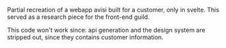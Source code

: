 Partial recreation of a webapp avisi built for a customer, only in svelte.
This served as a research piece for the front-end guild. 

This code won't work since: api generation and the design system are stripped out, since they contains customer information.
